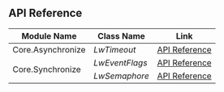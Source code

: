 ﻿## API Reference

<table>
<thead>
<th>Module Name</th><th>Class Name</th><th>Link</th>
</thead>
<tbody>
<tr><td>Core.Asynchronize</td><td><i>LwTimeout</i></td><td><a href="core/async/lw-timeout.md">API Reference</a></td></tr>
<tr><td rowspan="2">Core.Synchronize</td><td><i>LwEventFlags</i></td><td><a href="core/sync/lw-evflags.md">API Reference</a></td></tr>
<tr><td><i>LwSemaphore</i></td><td><a href="core/sync/lw-sem.md">API Reference</a></td></tr>
</tbody>
</table>

